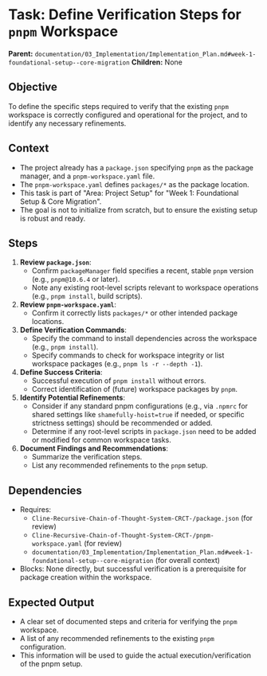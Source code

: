 # Task: Define Verification Steps for `pnpm` Workspace

**Parent:** `documentation/03_Implementation/Implementation_Plan.md#week-1-foundational-setup--core-migration`
**Children:** None

## Objective
To define the specific steps required to verify that the existing `pnpm` workspace is correctly configured and operational for the project, and to identify any necessary refinements.

## Context
- The project already has a `package.json` specifying `pnpm` as the package manager, and a `pnpm-workspace.yaml` file.
- The `pnpm-workspace.yaml` defines `packages/*` as the package location.
- This task is part of "Area: Project Setup" for "Week 1: Foundational Setup & Core Migration".
- The goal is not to initialize from scratch, but to ensure the existing setup is robust and ready.

## Steps
1.  **Review `package.json`**:
    *   Confirm `packageManager` field specifies a recent, stable `pnpm` version (e.g., `pnpm@10.6.4` or later).
    *   Note any existing root-level scripts relevant to workspace operations (e.g., `pnpm install`, build scripts).
2.  **Review `pnpm-workspace.yaml`**:
    *   Confirm it correctly lists `packages/*` or other intended package locations.
3.  **Define Verification Commands**:
    *   Specify the command to install dependencies across the workspace (e.g., `pnpm install`).
    *   Specify commands to check for workspace integrity or list workspace packages (e.g., `pnpm ls -r --depth -1`).
4.  **Define Success Criteria**:
    *   Successful execution of `pnpm install` without errors.
    *   Correct identification of (future) workspace packages by `pnpm`.
5.  **Identify Potential Refinements**:
    *   Consider if any standard pnpm configurations (e.g., via `.npmrc` for shared settings like `shamefully-hoist=true` if needed, or specific strictness settings) should be recommended or added.
    *   Determine if any root-level scripts in `package.json` need to be added or modified for common workspace tasks.
6.  **Document Findings and Recommendations**:
    *   Summarize the verification steps.
    *   List any recommended refinements to the `pnpm` setup.

## Dependencies
- Requires:
    - `Cline-Recursive-Chain-of-Thought-System-CRCT-/package.json` (for review)
    - `Cline-Recursive-Chain-of-Thought-System-CRCT-/pnpm-workspace.yaml` (for review)
    - `documentation/03_Implementation/Implementation_Plan.md#week-1-foundational-setup--core-migration` (for overall context)
- Blocks: None directly, but successful verification is a prerequisite for package creation within the workspace.

## Expected Output
- A clear set of documented steps and criteria for verifying the `pnpm` workspace.
- A list of any recommended refinements to the existing `pnpm` configuration.
- This information will be used to guide the actual execution/verification of the pnpm setup.